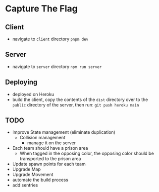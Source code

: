 # Capture The Flag

## Client

- navigate to `client` directory
  `pnpm dev`

## Server

- navigate to `server` directory
  `npm run server`

## Deploying

- deployed on Heroku
- build the client, copy the contents of the `dist` directory over to the `public` directory of the server, then run:
  `git push heroku main`

## TODO

- Improve State management (eliminate duplication)
  - Collision management
    - manage it on the server
- Each team should have a prison area
  - When tagged in the opposing color, the opposing color should be transported to the prison area
- Update spawn points for each team
- Upgrade Map
- Upgrade Movement
- automate the build process
- add sentries
